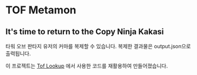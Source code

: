 # TOF Metamon

## It's time to return to the Copy Ninja Kakasi

타워 오브 판타지 유저의 커마를 복제할 수 있습니다.
복제한 결과물은 output.json으로 출력됩니다.

이 프로젝트는 [Tof Lookup](https://tof.news/#/lookup) 에서 사용한 코드를 재활용하여 만들어졌습니다.
